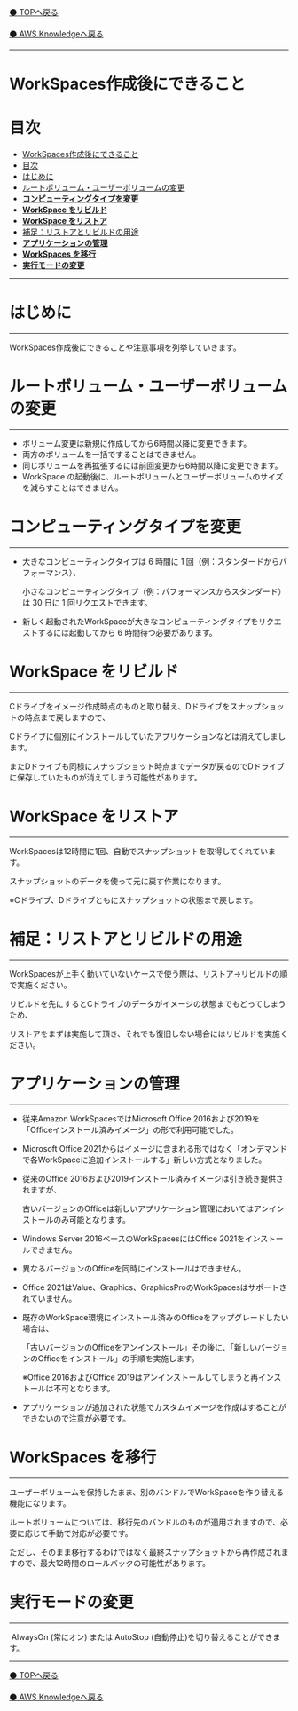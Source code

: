 [⚫️ TOPへ戻る](https://actmotech.xyz/)

[⚫️ AWS Knowledgeへ戻る](/AWS/top)

---

# WorkSpaces作成後にできること

# 目次

- [WorkSpaces作成後にできること](#workspaces作成後にできること)
- [目次](#目次)
- [はじめに](#はじめに)
- [ルートボリューム・ユーザーボリュームの変更](#ルートボリュームユーザーボリュームの変更)
- [**コンピューティングタイプを変更**](#コンピューティングタイプを変更)
- [**WorkSpace をリビルド**](#workspace-をリビルド)
- [**WorkSpace をリストア**](#workspace-をリストア)
- [補足：リストアとリビルドの用途](#補足リストアとリビルドの用途)
- [**アプリケーションの管理**](#アプリケーションの管理)
- [**WorkSpaces を移行**](#workspaces-を移行)
- [**実行モードの変更**](#実行モードの変更)

---

# はじめに

---

WorkSpaces作成後にできることや注意事項を列挙していきます。

# ルートボリューム・ユーザーボリュームの変更

---

- ボリューム変更は新規に作成してから6時間以降に変更できます。
- 両方のボリュームを一括ですることはできません。
- 同じボリュームを再拡張するには前回変更から6時間以降に変更できます。
- WorkSpace の起動後に、ルートボリュームとユーザーボリュームのサイズを減らすことはできません。

# **コンピューティングタイプを変更**

---

- 大きなコンピューティングタイプは 6 時間に 1 回（例：スタンダードからパフォーマンス）、
    
    小さなコンピューティングタイプ（例：パフォーマンスからスタンダード）は 30 日に 1 回リクエストできます。
    
- 新しく起動されたWorkSpaceが大きなコンピューティングタイプをリクエストするには起動してから 6 時間待つ必要があります。

# **WorkSpace をリビルド**

---

Cドライブをイメージ作成時点のものと取り替え、Dドライブをスナップショットの時点まで戻しますので、

Cドライブに個別にインストールしていたアプリケーションなどは消えてしまします。

またDドライブも同様にスナップショット時点までデータが戻るのでDドライブに保存していたものが消えてしまう可能性があります。

# **WorkSpace をリストア**

---

WorkSpacesは12時間に1回、自動でスナップショットを取得してくれています。

スナップショットのデータを使って元に戻す作業になります。

※Cドライブ、Dドライブともにスナップショットの状態まで戻します。

# 補足：リストアとリビルドの用途

---

WorkSpacesが上手く動いていないケースで使う際は、リストア→リビルドの順で実施ください。

リビルドを先にするとCドライブのデータがイメージの状態までもどってしまうため、

リストアをまずは実施して頂き、それでも復旧しない場合にはリビルドを実施ください。

# **アプリケーションの管理**

---

- 従来Amazon WorkSpacesではMicrosoft Office 2016および2019を「Officeインストール済みイメージ」の形で利用可能でした。
- Microsoft Office 2021からはイメージに含まれる形ではなく「オンデマンドで各WorkSpaceに追加インストールする」新しい方式となりました。
- 従来のOffice 2016および2019インストール済みイメージは引き続き提供されますが、
    
    古いバージョンのOfficeは新しいアプリケーション管理においてはアンインストールのみ可能となります。
    
- Windows Server 2016ベースのWorkSpacesにはOffice 2021をインストールできません。
- 異なるバージョンのOfficeを同時にインストールはできません。
- Office 2021はValue、Graphics、GraphicsProのWorkSpacesはサポートされていません。
- 既存のWorkSpace環境にインストール済みのOfficeをアップグレードしたい場合は、
    
    「古いバージョンのOfficeをアンインストール」その後に、「新しいバージョンのOfficeをインストール」の手順を実施します。
    
    ※Office 2016およびOffice 2019はアンインストールしてしまうと再インストールは不可となります。
    
- アプリケーションが追加された状態でカスタムイメージを作成はすることができないので注意が必要です。

# **WorkSpaces を移行**

---

ユーザーボリュームを保持したまま、別のバンドルでWorkSpaceを作り替える機能になります。

ルートボリュームについては、移行先のバンドルのものが適用されますので、必要に応じて手動で対応が必要です。

ただし、そのまま移行するわけではなく最終スナップショットから再作成されますので、最大12時間のロールバックの可能性があります。

# **実行モードの変更**

---

 AlwaysOn (常にオン) または AutoStop (自動停止)を切り替えることができます。

---

[⚫️ TOPへ戻る](https://actmotech.xyz/)

[⚫️ AWS Knowledgeへ戻る](/AWS/top)

